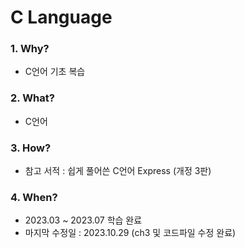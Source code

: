 # C Language

### 1. Why? 
  - C언어 기초 복습        

### 2. What? 
  - C언어

### 3. How?
  - 참고 서적 : 쉽게 풀어쓴 C언어 Express (개정 3판)

### 4. When?
  - 2023.03 ~ 2023.07 학습 완료
  - 마지막 수정일 : 2023.10.29 (ch3 및 코드파일 수정 완료)
